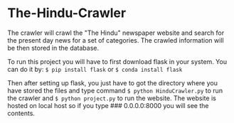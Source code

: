 # The-Hindu-Crawler

The crawler will crawl the "The Hindu" newspaper website and search for the present day news for a set of categories. The crawled information will be then stored in the database. 

To run this project you will have to first download flask in your system. You can do it by:
`$ pip install flask` or
`$ conda install flask`

Then after setting up flask, you just have to got the directory where you have stored the files and type command 
`$ python HinduCrawler.py` 
to run the crawler and
`$ python project.py`
to run the website.
The website is hosted on local host so if you type ### 0.0.0.0:8000
you will see the contents.
